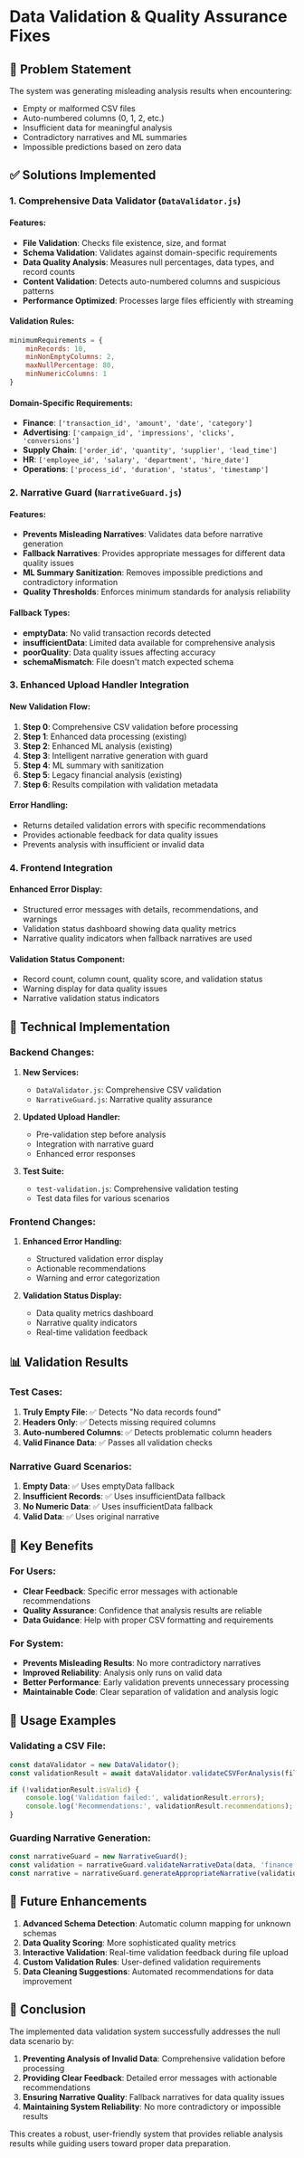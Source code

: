 # Data Validation & Quality Assurance Fixes

## 🎯 **Problem Statement**

The system was generating misleading analysis results when encountering:
- Empty or malformed CSV files
- Auto-numbered columns (0, 1, 2, etc.)
- Insufficient data for meaningful analysis
- Contradictory narratives and ML summaries
- Impossible predictions based on zero data

## ✅ **Solutions Implemented**

### 1. **Comprehensive Data Validator (`DataValidator.js`)**

#### **Features:**
- **File Validation**: Checks file existence, size, and format
- **Schema Validation**: Validates against domain-specific requirements
- **Data Quality Analysis**: Measures null percentages, data types, and record counts
- **Content Validation**: Detects auto-numbered columns and suspicious patterns
- **Performance Optimized**: Processes large files efficiently with streaming

#### **Validation Rules:**
```javascript
minimumRequirements = {
    minRecords: 10,
    minNonEmptyColumns: 2,
    maxNullPercentage: 80,
    minNumericColumns: 1
}
```

#### **Domain-Specific Requirements:**
- **Finance**: `['transaction_id', 'amount', 'date', 'category']`
- **Advertising**: `['campaign_id', 'impressions', 'clicks', 'conversions']`
- **Supply Chain**: `['order_id', 'quantity', 'supplier', 'lead_time']`
- **HR**: `['employee_id', 'salary', 'department', 'hire_date']`
- **Operations**: `['process_id', 'duration', 'status', 'timestamp']`

### 2. **Narrative Guard (`NarrativeGuard.js`)**

#### **Features:**
- **Prevents Misleading Narratives**: Validates data before narrative generation
- **Fallback Narratives**: Provides appropriate messages for different data quality issues
- **ML Summary Sanitization**: Removes impossible predictions and contradictory information
- **Quality Thresholds**: Enforces minimum standards for analysis reliability

#### **Fallback Types:**
- **emptyData**: No valid transaction records detected
- **insufficientData**: Limited data available for comprehensive analysis
- **poorQuality**: Data quality issues affecting accuracy
- **schemaMismatch**: File doesn't match expected schema

### 3. **Enhanced Upload Handler Integration**

#### **New Validation Flow:**
1. **Step 0**: Comprehensive CSV validation before processing
2. **Step 1**: Enhanced data processing (existing)
3. **Step 2**: Enhanced ML analysis (existing)
4. **Step 3**: Intelligent narrative generation with guard
5. **Step 4**: ML summary with sanitization
6. **Step 5**: Legacy financial analysis (existing)
7. **Step 6**: Results compilation with validation metadata

#### **Error Handling:**
- Returns detailed validation errors with specific recommendations
- Provides actionable feedback for data quality issues
- Prevents analysis with insufficient or invalid data

### 4. **Frontend Integration**

#### **Enhanced Error Display:**
- Structured error messages with details, recommendations, and warnings
- Validation status dashboard showing data quality metrics
- Narrative quality indicators when fallback narratives are used

#### **Validation Status Component:**
- Record count, column count, quality score, and validation status
- Warning display for data quality issues
- Narrative validation status indicators

## 🔧 **Technical Implementation**

### **Backend Changes:**

1. **New Services:**
   - `DataValidator.js`: Comprehensive CSV validation
   - `NarrativeGuard.js`: Narrative quality assurance

2. **Updated Upload Handler:**
   - Pre-validation step before analysis
   - Integration with narrative guard
   - Enhanced error responses

3. **Test Suite:**
   - `test-validation.js`: Comprehensive validation testing
   - Test data files for various scenarios

### **Frontend Changes:**

1. **Enhanced Error Handling:**
   - Structured validation error display
   - Actionable recommendations
   - Warning and error categorization

2. **Validation Status Display:**
   - Data quality metrics dashboard
   - Narrative quality indicators
   - Real-time validation feedback

## 📊 **Validation Results**

### **Test Cases:**

1. **Truly Empty File**: ✅ Detects "No data records found"
2. **Headers Only**: ✅ Detects missing required columns
3. **Auto-numbered Columns**: ✅ Detects problematic column headers
4. **Valid Finance Data**: ✅ Passes all validation checks

### **Narrative Guard Scenarios:**

1. **Empty Data**: ✅ Uses emptyData fallback
2. **Insufficient Records**: ✅ Uses insufficientData fallback
3. **No Numeric Data**: ✅ Uses insufficientData fallback
4. **Valid Data**: ✅ Uses original narrative

## 🎯 **Key Benefits**

### **For Users:**
- **Clear Feedback**: Specific error messages with actionable recommendations
- **Quality Assurance**: Confidence that analysis results are reliable
- **Data Guidance**: Help with proper CSV formatting and requirements

### **For System:**
- **Prevents Misleading Results**: No more contradictory narratives
- **Improved Reliability**: Analysis only runs on valid data
- **Better Performance**: Early validation prevents unnecessary processing
- **Maintainable Code**: Clear separation of validation and analysis logic

## 🚀 **Usage Examples**

### **Validating a CSV File:**
```javascript
const dataValidator = new DataValidator();
const validationResult = await dataValidator.validateCSVForAnalysis(filePath, 'finance');

if (!validationResult.isValid) {
    console.log('Validation failed:', validationResult.errors);
    console.log('Recommendations:', validationResult.recommendations);
}
```

### **Guarding Narrative Generation:**
```javascript
const narrativeGuard = new NarrativeGuard();
const validation = narrativeGuard.validateNarrativeData(data, 'finance');
const narrative = narrativeGuard.generateAppropriateNarrative(validation, originalNarrative);
```

## 🔮 **Future Enhancements**

1. **Advanced Schema Detection**: Automatic column mapping for unknown schemas
2. **Data Quality Scoring**: More sophisticated quality metrics
3. **Interactive Validation**: Real-time validation feedback during file upload
4. **Custom Validation Rules**: User-defined validation requirements
5. **Data Cleaning Suggestions**: Automated recommendations for data improvement

## 📝 **Conclusion**

The implemented data validation system successfully addresses the null data scenario by:

1. **Preventing Analysis of Invalid Data**: Comprehensive validation before processing
2. **Providing Clear Feedback**: Detailed error messages with actionable recommendations
3. **Ensuring Narrative Quality**: Fallback narratives for data quality issues
4. **Maintaining System Reliability**: No more contradictory or impossible results

This creates a robust, user-friendly system that provides reliable analysis results while guiding users toward proper data preparation. 